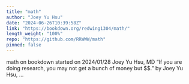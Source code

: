 ```yaml
---
title: "math"
author: "Joey Yu Hsu"
date: "2024-06-26T10:39:58Z"
link: "https://bookdown.org/redwing1304/math/"
length_weight: "100%"
repo: "https://github.com/RRWWW/math"
pinned: false
---
```


math on bookdown started on 2024/01/28 Joey Yu Hsu, MD “If you are doing research, you may not get a bunch of money but $$.” by Joey Yu Hsu, ...
